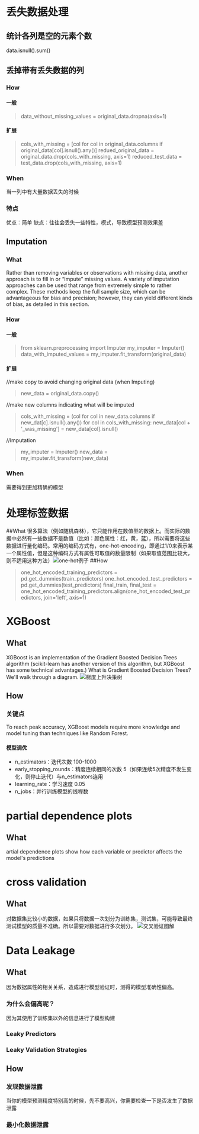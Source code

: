 # 丢失数据处理
## 统计各列是空的元素个数
data.isnull().sum()
## 丢掉带有丢失数据的列
### How
#### 一般
>data_without_missing_values = original_data.dropna(axis=1)
#### 扩展
>cols_with_missing = [col for col in original_data.columns if original_data[col].isnull().any()]
redued_original_data = original_data.drop(cols_with_missing, axis=1)
reduced_test_data = test_data.drop(cols_with_missing, axis=1)
### When
当一列中有大量数据丢失的时候
### 特点
优点：简单
缺点：往往会丢失一些特性，模式，导致模型预测效果差
## Imputation
### Ｗhat
Rather than removing variables or observations with missing data, another approach
is to fill in or “impute” missing values. A variety of imputation approaches
can be used that range from extremely simple to rather complex. These methods
keep the full sample size, which can be advantageous for bias and precision; however,
they can yield different kinds of bias, as detailed in this section.
### How
#### 一般
>from sklearn.preprocessing import Imputer
my_imputer = Imputer()
data_with_imputed_values = my_imputer.fit_transform(original_data)
#### 扩展
//make copy to avoid changing original data (when Imputing)
>new_data = original_data.copy()

//make new columns indicating what will be imputed
>cols_with_missing = (col for col in new_data.columns if new_dat[c].isnull().any())
for col in cols_with_missing:
    new_data[col + '_was_missing'] = new_data[col].isnull()

//Imputation
>my_imputer = Imputer()
new_data = my_imputer.fit_transform(new_data)
### When
需要得到更加精确的模型

# 处理标签数据
##What
很多算法（例如随机森林），它只能作用在数值型的数据上。而实际的数据中必然有一些数据不是数值（比如：颜色属性：红，黄，蓝），所以需要将这些数据进行量化编码。常用的编码方式有，one-hot-encoding，即通过1/0来表示某一个属性值，但是这种编码方式有属性可取值的数量限制（如果取值范围比较大，则不适用这种方法）![one-hot例子](http://yuntu88.oss-cn-beijing.aliyuncs.com/fromlocal/mtimFxh.png "one-hot简例")
##How
>one_hot_encoded_training_predictors = pd.get_dummies(train_predictors)
one_hot_encoded_test_predictors = pd.get_dummies(test_predictors)
final_train, final_test = one_hot_encoded_training_predictors.align(one_hot_encoded_test_predictors, join='left', axis=1)

# XGBoost
## What
XGBoost is an implementation of the Gradient Boosted Decision Trees algorithm (scikit-learn has another version of this algorithm, but XGBoost has some technical advantages.) What is Gradient Boosted Decision Trees? We'll walk through a diagram.
![梯度上升决策树](http://yuntu88.oss-cn-beijing.aliyuncs.com/fromlocal/e7MIgXk.png "Gradient Boosted Decision Trees")
## How
### 关键点
To reach peak accuracy, XGBoost models require more knowledge and model tuning than techniques like Random Forest. 
#### 模型调优
* n_estimators：迭代次数  100-1000
* early_stopping_rounds：精度连续相同的次数 5（如果连续5次精度不发生变化，则停止迭代）与n_estimators连用
* learning_rate：学习速度 0.05
* n_jobs：并行训练模型的线程数

# partial dependence plots
## What
artial dependence plots show how each variable or predictor affects the model's predictions
# cross validation
## What
对数据集比较小的数据，如果只将数据一次划分为训练集，测试集，可能导致最终测试模型的质量不准确。所以需要对数据进行多次划分。
![交叉验证图解](http://image.tbyuantu.com/pics/2018-06-28/cdd47e39573728ef1c1834915a58be5e.png  "交叉验证图解")
# Data Leakage
## What
因为数据属性的相关关系，造成进行模型验证时，测得的模型准确性偏高。
### 为什么会偏高呢？
因为其使用了训练集以外的信息进行了模型构建
### Leaky Predictors
### Leaky Validation Strategies
## How
### 发现数据泄露
当你的模型预测精度特别高的时候，先不要高兴，你需要检查一下是否发生了数据泄露
### 最小化数据泄露


